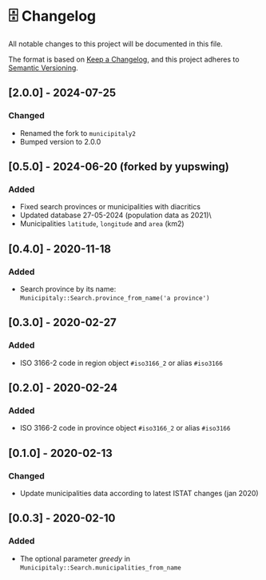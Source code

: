 # 🗄 Changelog

All notable changes to this project will be documented in this file.

The format is based on [Keep a Changelog](https://keepachangelog.com/en/1.0.0/),
and this project adheres to [Semantic Versioning](https://semver.org/spec/v2.0.0.html).

## [2.0.0] - 2024-07-25

### Changed

- Renamed the fork to `municipitaly2`
- Bumped version to 2.0.0

## [0.5.0] - 2024-06-20 (forked by yupswing)

### Added

- Fixed search provinces or municipalities with diacritics
- Updated database 27-05-2024 (population data as 2021)\
- Municipalities `latitude`, `longitude` and `area` (km2)

## [0.4.0] - 2020-11-18

### Added

- Search province by its name: `Municipitaly::Search.province_from_name('a province')`

## [0.3.0] - 2020-02-27

### Added

- ISO 3166-2 code in region object `#iso3166_2` or alias `#iso3166`

## [0.2.0] - 2020-02-24

### Added

- ISO 3166-2 code in province object `#iso3166_2` or alias `#iso3166`

## [0.1.0] - 2020-02-13

### Changed

- Update municipalities data according to latest ISTAT changes (jan 2020)

## [0.0.3] - 2020-02-10

### Added

- The optional parameter _greedy_ in `Municipitaly::Search.municipalities_from_name`
